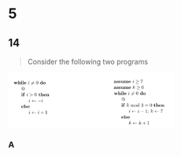 # 5

## 14

> Consider the following two programs

<img src="Resources/05/image-20210422153641080.png" alt="image-20210422153641080" style="zoom:33%;" />

### A

